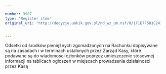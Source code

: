 ```yaml
---

number: 3907
type: 'Register item'
original_uri: 'http://decyzje.uokik.gov.pl/nd_wz_um.nsf/0/1F1E7F581C241DCEC1257AA60041F395?OpenDocument'


---
```


Odsetki od środków pieniężnych zgomadzonych na Rachunku dopisywane są na zasadach i w terminach ustalonych przez Zarząd Kasy, które podawane są do wiadomości członków poprzez umieszczenie stosownej informacji na tablicach ogłoszeń w miejscach prowadzenia działalności przez Kasę

